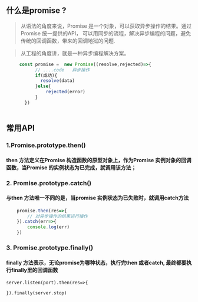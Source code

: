 ##  什么是promise ?
> 从语法的角度来说，Promise 是一个对象，可以获取异步操作的结果。通过Promise 统一提供的API， 可以用同步的流程，解决异步编程的问题，避免传统的回调函数，带来的回调地狱的问题.

> 从工程的角度讲，就是一种异步编程解决方案。

```javascript
     const promise =  new Promise((resolve,rejected)=>{
           // ....code   异步操作
           if(成功){
             resolve(data)
           }else{
               rejected(error)
           }
       })
  
```


## 常用API

### 1.Promise.prototype.then()
####  then 方法定义在Promise 构造函数的原型对象上，作为Promise 实例对象的回调函数，当Promise 的实例状态为已完成，就调用该方法； 

### 2. Promise.prototype.catch()
#### 与then 方法唯一不同的是，当promise 实例状态为已失败时，就调用catch方法
```javascript
    promise.then(res=>{
        // 对异步操作的结果进行操作
    }).catch(err=>{
        console.log(err)
    })
```
### 3. Promise.prototype.finally()
#### finally 方法表示，无论promise为哪种状态，执行完then 或者catch, 最终都要执行finally里的回调函数

``` 
server.listen(port).then(res=>{

}).finally(server.stop)


```



